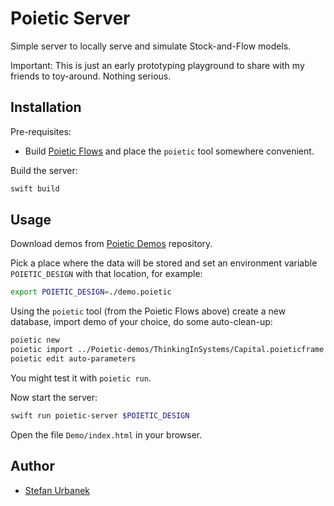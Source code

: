 # Poietic Server

Simple server to locally serve and simulate Stock-and-Flow models.

Important: This is just an early prototyping playground to share with my
friends to toy-around. Nothing serious.


## Installation

Pre-requisites:

- Build [Poietic Flows](https://github.com/OpenPoiesis/PoieticFlows) and place
  the `poietic` tool somewhere convenient.

Build the server:

```bash
swift build
```


## Usage

Download demos from [Poietic Demos](https://github.com/OpenPoiesis/Demos)
repository.

Pick a place where the data will be stored and set an environment variable
`POIETIC_DESIGN` with that location, for example:

```bash
export POIETIC_DESIGN=./demo.poietic
```

Using the `poietic` tool (from the Poietic Flows above) create a new database,
import demo of your choice, do some auto-clean-up:

```bash
poietic new
poietic import ../Poietic-demos/ThinkingInSystems/Capital.poieticframe
poietic edit auto-parameters
```

You might test it with `poietic run`.

Now start the server:

```bash
swift run poietic-server $POIETIC_DESIGN
```

Open the file `Demo/index.html` in your browser.


## Author

- [Stefan Urbanek](mailto:stefan.urbanek@gmail.com)
